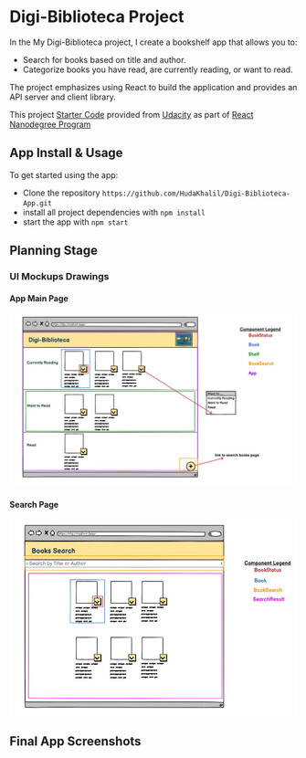 # Digi-Biblioteca Project

In the My Digi-Biblioteca project, I create a bookshelf app that allows you to:

* Search for books based on title and author.
* Categorize books you have read, are currently reading, or want to read.

The project emphasizes using React to build the application and provides an API server and client library.

This project [Starter Code](https://github.com/udacity/reactnd-project-myreads-starter) provided from [Udacity](https://www.udacity.com/) as part of [React Nanodegree Program](https://www.udacity.com/course/react-nanodegree--nd019)

## App Install & Usage

To get started using the app:

* Clone the repository `https://github.com/HudaKhalil/Digi-Biblioteca-App.git`
* install all project dependencies with `npm install`
* start the app with `npm start`

## Planning Stage

### UI Mockups Drawings

#### App Main Page

![App Break Each View Into a Hierarchy of Components ](https://github.com/HudaKhalil/Digi-Biblioteca-App/blob/master/src/icons/app_ui_01.JPG)

#### Search Page

![Search Page Break Each View Into a Hierarchy of Components ](https://github.com/HudaKhalil/Digi-Biblioteca-App/blob/master/src/icons/app_ui_02.JPG)

## Final App Screenshots

